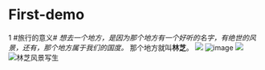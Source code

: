 # First-demo
1
#旅行的意义#
*想去一个地方，是因为那个地方有一个好听的名字，有绝世的风景，还有，那个地方属于我们的国度。*
那个地方就叫**林芝**。
![](https://timgsa.baidu.com/timg?image&quality=80&size=b9999_10000&sec=1492156570088&di=7d1ffedd6d16f434277f73d65f0f5891&imgtype=jpg&src=http%3A%2F%2Fimg3.imgtn.bdimg.com%2Fit%2Fu%3D1932411790%2C1237640318%26fm%3D214%26gp%3D0.jpg"边境小城林芝")
![image](https://timgsa.baidu.com/timg?image&quality=80&size=b9999_10000&sec=1492156965911&di=f32d7e879d5f7c437434e54f45ccd427&imgtype=0&src=http%3A%2F%2Fwww.369lvyouwang.com%2Fupload%2F20160217%2F201602171718563008.jpg)
![](https://timgsa.baidu.com/timg?image&quality=80&size=b9999_10000&sec=1492157037757&di=7e332173797192dc62deefac54a58d11&imgtype=0&src=http%3A%2F%2Fimage13-c.poco.cn%2Fmypoco%2Fqing%2F20120607%2F13%2F7243384304176373158_750x499_220.jpg)
![](http://s6.sinaimg.cn/mw690/001zCgz5gy6LAR1kqk595&690 "林芝风景写生")
